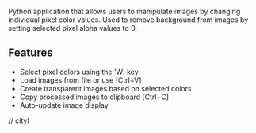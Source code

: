 Python application that allows users to manipulate images by changing individual pixel color values.
Used to remove background from images by setting selected pixel alpha values to 0.


## Features

- Select pixel colors using the 'W' key
- Load images from file or use [Ctrl+V]
- Create transparent images based on selected colors
- Copy processed images to clipboard [Ctrl+C]
- Auto-update image display

// cityl
